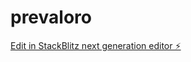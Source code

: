 # prevaloro

[Edit in StackBlitz next generation editor ⚡️](https://stackblitz.com/~/github.com/klepi21/prevaloro)